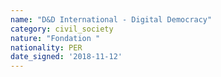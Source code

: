 ```yaml
---
name: "D&D International - Digital Democracy"
category: civil_society
nature: "Fondation "
nationality: PER
date_signed: '2018-11-12'
---
```

    